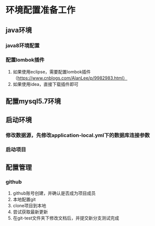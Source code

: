# 环境配置准备工作
## java环境
### java8环境配置
### 配置lombok插件
1. 如果使用eclipse，需要配置lombok插件（https://www.cnblogs.com/AlanLee/p/9982983.html）
2. 如果使用idea，直接下载插件即可

## 配置mysql5.7环境

## 启动环境
### 修改数据源，先修改application-local.yml下的数据库连接参数
### 启动项目


## 配置管理
### github
1. github账号创建，并确认是否成为项目成员
2. 本地配置git
2. clone项目到本地
4. 尝试获取最新更新
5. 在git-test文件夹下修改文档后，并提交新分支测试完成















